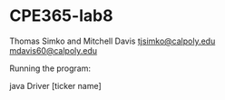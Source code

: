 # CPE365-lab8

Thomas Simko and Mitchell Davis
tjsimko@calpoly.edu
mdavis60@calpoly.edu

Running the program:

   java Driver [ticker name]
